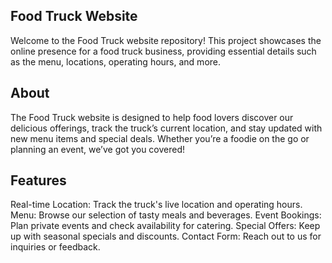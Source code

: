 
## Food Truck Website
Welcome to the Food Truck website repository! This project showcases the online presence for a food truck business, providing essential details such as the menu, locations, operating hours, and more.

## About
The Food Truck website is designed to help food lovers discover our delicious offerings, track the truck’s current location, and stay updated with new menu items and special deals. Whether you’re a foodie on the go or planning an event, we’ve got you covered!

## Features
Real-time Location: Track the truck's live location and operating hours.
Menu: Browse our selection of tasty meals and beverages.
Event Bookings: Plan private events and check availability for catering.
Special Offers: Keep up with seasonal specials and discounts.
Contact Form: Reach out to us for inquiries or feedback.
